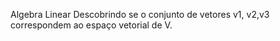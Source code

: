 Algebra Linear
Descobrindo se o conjunto de vetores v1, v2,v3 correspondem ao espaço vetorial de V.
